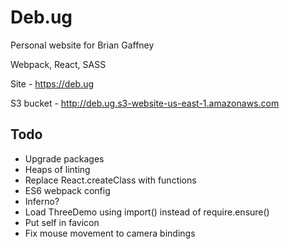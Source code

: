 # Deb.ug

Personal website for Brian Gaffney

Webpack, React, SASS

Site - https://deb.ug

S3 bucket - http://deb.ug.s3-website-us-east-1.amazonaws.com

## Todo
* Upgrade packages
* Heaps of linting
* Replace React.createClass with functions
* ES6 webpack config
* Inferno?
* Load ThreeDemo using import() instead of require.ensure()
* Put self in favicon
* Fix mouse movement to camera bindings